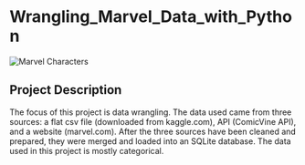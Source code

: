 # Wrangling_Marvel_Data_with_Python

![Marvel Characters](https://github.com/natacasey/Wrangling_Marvel_Data_with_Python/blob/master/_assets/Marvel_Characters.png)
## Project Description

The focus of this project is data wrangling. The data used came from three sources: a flat csv file (downloaded from kaggle.com),
API (ComicVine API), and a website (marvel.com).
After the three sources have been cleaned and prepared, they were merged and loaded into an SQLite database. The data used in this project is mostly categorical.



